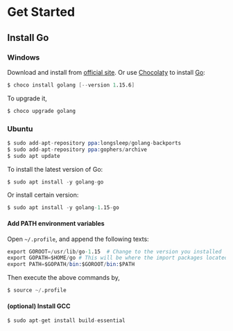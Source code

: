 # Get Started

## Install Go

### Windows

Download and install from [official site](https://golang.org/doc/install).
Or use [Chocolaty](https://chocolatey.org/) to install [Go](https://chocolatey.org/packages/golang#install):

```s
$ choco install golang [--version 1.15.6]
```

To upgrade it,

```s
$ choco upgrade golang
```


### Ubuntu

```s
$ sudo add-apt-repository ppa:longsleep/golang-backports
$ sudo add-apt-repository ppa:gophers/archive
$ sudo apt update
```


To install the latest version of Go:

```s
$ sudo apt install -y golang-go
```

Or install certain version:

```s
$ sudo apt install -y golang-1.15-go
```

#### Add PATH environment variables

Open `~/.profile`, and append the following texts:

```s
export GOROOT=/usr/lib/go-1.15  # Change to the version you installed
export GOPATH=$HOME/go # This will be where the import packages located
export PATH=$GOPATH/bin:$GOROOT/bin:$PATH
```

Then execute the above commands by,

```s
$ source ~/.profile
```


#### (optional) Install GCC

```s
$ sudo apt-get install build-essential
```



